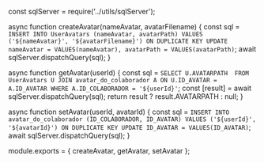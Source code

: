 const sqlServer = require('../utils/sqlServer');

async function createAvatar(nameAvatar, avatarFilename) {
    const sql = `
        INSERT INTO UserAvatars (nameAvatar, avatarPath)
        VALUES ('${nameAvatar}', '${avatarFilename}')
        ON DUPLICATE KEY UPDATE
        nameAvatar = VALUES(nameAvatar),
        avatarPath = VALUES(avatarPath)
    `;
    await sqlServer.dispatchQuery(sql);
}

async function getAvatar(userId) {
    const sql = `
        SELECT U.AVATARPATH 
        FROM UserAvatars U
        JOIN avatar_do_colaborador A ON U.ID_AVATAR = A.ID_AVATAR
        WHERE A.ID_COLABORADOR = '${userId}'
    `;
    const [result] = await sqlServer.dispatchQuery(sql);
    return result ? result.AVATARPATH : null;
}

async function setAvatar(userId, avatarId) {
    const sql = `
        INSERT INTO avatar_do_colaborador (ID_COLABORADOR, ID_AVATAR)
        VALUES ('${userId}', '${avatarId}')
        ON DUPLICATE KEY UPDATE ID_AVATAR = VALUES(ID_AVATAR)
    `;
    await sqlServer.dispatchQuery(sql);
}

module.exports = {
    createAvatar,
    getAvatar,
    setAvatar
};
